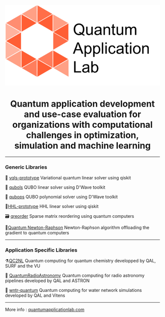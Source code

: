 ![Quantum Application Lab](qal_logo.png)
<h1 align="center">
Quantum application development and use-case evaluation for organizations with computational challenges in optimization, simulation and machine learning 
</h1>

--------------------------------------
### Generic Libraries


🎯 [vqls-prototype](https://github.com/quantumapplicationlab/vqls-prototype) Variational quantum linear solver using  qiskit

🎢 [qubols](https://github.com/quantumapplicationlab/qubols) QUBO linear solver using D'Wave toolkit

🎰 [qubops](https://github.com/quantumapplicationlab/qubops) QUBO polynomial solver using D'Wave toolkit

🚀[HHL-prototype](https://github.com/quantumapplicationlab/hhl-prototype) HHL linear solver using qiskit

🗃️ [qreorder](https://github.com/quantumapplicationlab/qreorder) Sparse matrix reordering using quantum computers

🧮[Quantum Newton-Raphson](https://github.com/quantumapplicationlab/QuantumNewtonRaphson) Newton-Raphson algorithm offloading the gradient to quantum computers

----------------------------------------------------
### Application Specific Libraries

⚗️[QC2NL](https://github.com/qc2nl) Quantum computing for quantum chemistry developped by QAL, SURF and the VU

📡 [QuantumRadioAstronomy](https://github.com/QuantumRadioAstronomy) Quantum computing for radio astronomy pipelines developed by QAL and ASTRON

🚿 [wntr-quantum](https://github.com/quantumapplicationlab/wntr-quantum) Quantum computing for water network simulations developed by QAL and Vitens

------------------------------------------------------

More info : [quantumapplicationlab.com](https://quantumapplicationlab.com/)
